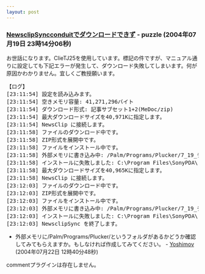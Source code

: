 ```yaml
---
layout: post
---
```

<h3><a href="/?page=BBS%2D%BB%A8%C3%CC%2F11" class="wikipage">NewsclipSyncconduitでダウンロードできず</a> - puzzle (2004年07月19日 23時14分06秒)</h3>
<p>お世話になります。ClieTJ25を使用しています。標記の件ですが、マニュアル通りに設定しても下記エラーが発生して、ダウンロード失敗してしまいます。何が原因かわかりません。宜しくご教授願います。</p>
<pre>【ログ】
[23:11:54] 設定を読み込みます。
[23:11:54] 空きメモリ容量: 41,271,296バイト
[23:11:54] ダウンロード形式: 記事サブセット1+2(MeDoc/zip)
[23:11:54] 最大ダウンロードサイズを40,971Kに指定します。
[23:11:54] NewsClip に接続します。
[23:11:58] ファイルのダウンロード中です。
[23:11:58] ZIP形式を展開中です。
[23:11:58] ファイルをインストール中です。
[23:11:58] 外部メモリに書き込み中: /Palm/Programs/Plucker/7_19_チャンネル一覧.pdb
[23:11:58] インストールに失敗しました: C:\Program Files\SonyPDA\.\ncs30394.pdb
[23:11:58] 最大ダウンロードサイズを40,965Kに指定します。
[23:11:58] NewsClip に接続します。
[23:12:03] ファイルのダウンロード中です。
[23:12:03] ZIP形式を展開中です。
[23:12:03] ファイルをインストール中です。
[23:12:03] 外部メモリに書き込み中: /Palm/Programs/Plucker/7_19_チャンネル一覧.pdb
[23:12:03] インストールに失敗しました: C:\Program Files\SonyPDA\.\ncs30396.pdb
[23:12:03] NewsclipSync を終了します。
</pre>
<ul>
<li>外部メモリに/Palm/Programs/Plucker/というフォルダがあるかどうか確認してみてもらえますか。もしなければ作成してみてください。 - <a href="/?page=Yoshimov" class="wikipage">Yoshimov</a> (2004年07月22日 12時40分48秒)</li>
</ul>
<p><span class="error">commentプラグインは存在しません。</span> </p>
